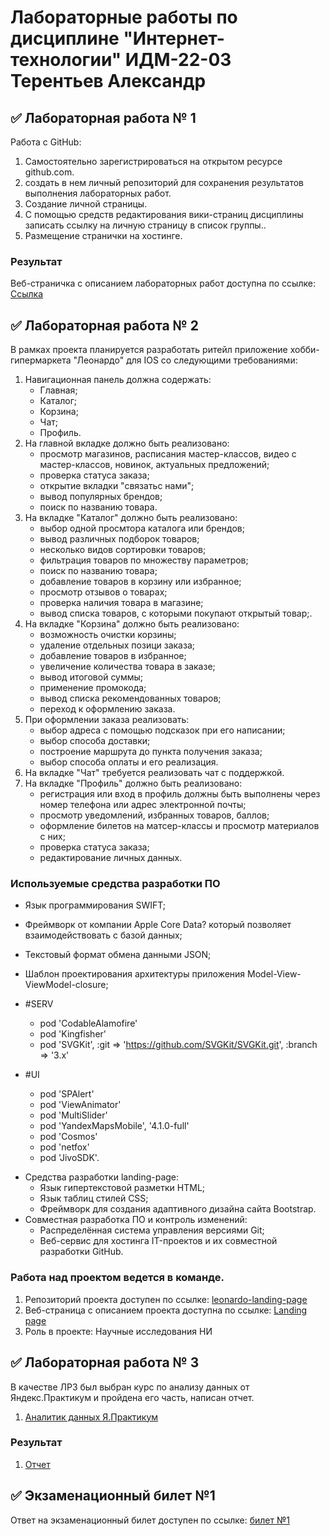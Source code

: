 # Лабораторные работы по дисциплине "Интернет-технологии" ИДМ-22-03 Терентьев Александр

## ✅ Лабораторная работа № 1

Работа с GitHub: 
1. Самостоятельно зарегистрироваться на открытом ресурсе github.com.
2. создать в
нем личный репозиторий для сохранения результатов выполнения лабораторных работ.
3. Создание личной страницы.
4. С помощью средств редактирования вики-страниц дисциплины записать ссылку на
личную страницу в список группы..
5. Размещение странички на хостинге.

### Результат
Веб-страничка с описанием лабораторных работ доступна по ссылке: [Ссылка](https://manyar1.github.io/internet-technology/)

## ✅ Лабораторная работа № 2

В рамках проекта планируется разработать ритейл приложение хобби-гипермаркета "Леонардо" для IOS со следующими требованиями:
1. Навигационная панель должна содержать:
   * Главная;
   * Каталог;
   * Корзина;
   * Чат;
   * Профиль.
2. На главной вкладке должно быть реализовано:
   * просмотр магазинов, расписания мастер-классов, видео с мастер-классов, новинок, актуальных предложений;
   * проверка статуса заказа;
   * открытие вкладки "связатьс нами";
   * вывод популярных брендов;
   * поиск по названию товара.
3. На вкладке "Каталог" должно быть реализовано:
   * выбор одной просмтора каталога или брендов;
   * вывод различных подборок товаров;
   * несколько видов сортировки товаров;
   * фильтрация товаров по множеству параметров;
   * поиск по названию товара;
   * добавление товаров в корзину или избранное;
   * просмотр отзывов о товарах;
   * проверка наличия товара в магазине;
   * вывод списка товаров, с которыми покупают открытый товар;.
4. На вкладке "Корзина" должно быть реализовано:
   * возможность очистки корзины;
   * удаление отдельных позици заказа;
   * добавление товаров в избранное;
   * увеличение количества товара в заказе;
   * вывод итоговой суммы;
   * применение промокода;
   * вывод списка рекомендованных товаров;
   * переход к оформлению заказа.
5. При оформлении заказа реализовать:
   * выбор адреса с помощью подсказок при его написании;
   * выбор способа доставки;
   * построение маршрута до пункта получения заказа;
   * выбор способа оплаты и его реализация.
6. На вкладке "Чат" требуется реализовать чат с поддержкой.
7. На вкладке "Профиль" должно быть реализовано:
   * регистрация или вход в профиль должны быть выполнены через номер телефона или адрес электронной почты;
   * просмотр уведомлений, избранных товаров, баллов;
   * оформление билетов на матсер-классы и просмотр материалов с них;
   * проверка статуса заказа;
   * редактирование личных данных.

### Используемые средства разработки ПО


   + Язык программирования SWIFT;
   + Фреймворк от компании Apple Core Data? который позволяет  взаимодействовать с базой данных;
   + Текстовый формат обмена данными JSON;
   + Шаблон проектирования архитектуры приложения Model-View-ViewModel-closure;
   + #SERV
      * pod 'CodableAlamofire'
      * pod 'Kingfisher'
      * pod 'SVGKit', :git => 'https://github.com/SVGKit/SVGKit.git', :branch => '3.x'

   + #UI
      * pod 'SPAlert'
      * pod 'ViewAnimator'
      * pod 'MultiSlider'
      * pod 'YandexMapsMobile', '4.1.0-full'
      * pod 'Cosmos'
      * pod 'netfox'
      * pod 'JivoSDK'.
* Средства разработки landing-page: 
   + Язык гипертекстовой разметки HTML;
   + Язык таблиц стилей CSS;
   + Фреймворк для создания адаптивного дизайна сайта Bootstrap.
* Совместная разработка ПО и контроль изменений:
   + Распределённая система управления версиями Git;
   + Веб-сервис для хостинга IT-проектов и их совместной разработки GitHub.

### Работа над проектом ведется в команде.
1. Репозиторий проекта доступен по ссылке: [leonardo-landing-page](https://github.com/tormaks/leonardo-landing-page)
2. Веб-страница с описанием проекта доступна по ссылке: [Landing page](https://tormaks.github.io/leonardo-landing-page/)
3. Роль в проекте: Научные исследования НИ

## ✅ Лабораторная работа № 3
В качестве ЛР3 был выбран курс по анализу данных от Яндекс.Практикум и пройдена его часть, написан отчет.
1. [Аналитик данных Я.Практикум](https://practicum.yandex.ru/data-analyst)
### Результат
1. [Отчет](https://docs.google.com/document/d/13vx60Xh5a4yglFQT8tQ4ZY7qpYQc9F-g/edit?usp=sharing&ouid=102264053550050656296&rtpof=true&sd=true)

## ✅ Экзаменационный билет №1

Ответ на экзаменационный билет доступен по ссылке:
[билет №1](https://github.com/stankin/inet-2022/wiki/exam01)
